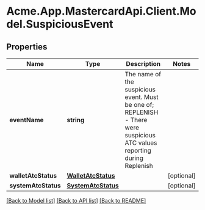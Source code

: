 # Acme.App.MastercardApi.Client.Model.SuspiciousEvent

## Properties

Name | Type | Description | Notes
------------ | ------------- | ------------- | -------------
**eventName** | **string** | The name of the suspicious event. Must be one of; REPLENISH - There were suspicious ATC values reporting during Replenish | 
**walletAtcStatus** | [**WalletAtcStatus**](WalletAtcStatus.md) |  | [optional] 
**systemAtcStatus** | [**SystemAtcStatus**](SystemAtcStatus.md) |  | [optional] 

[[Back to Model list]](../README.md#documentation-for-models) [[Back to API list]](../README.md#documentation-for-api-endpoints) [[Back to README]](../README.md)

